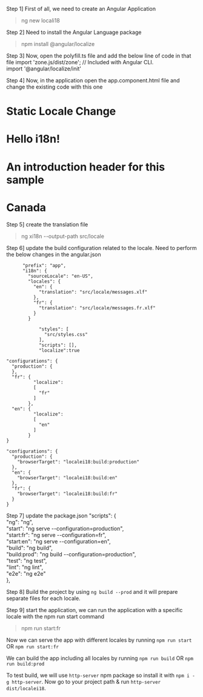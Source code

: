 Step 1] First of all, we need to create an Angular Application
> ng new locali18

Step 2] Need to install the Angular Language package
> npm install @angular/localize 

Step 3] Now, open the polyfill.ts file and add the below line of code in that file 
import 'zone.js/dist/zone';  // Included with Angular CLI.  
import '@angular/localize/init'  

Step 4] Now, in the application open the app.component.html file and change the existing code with this one

<h1>Static Locale Change</h1>  
<div class="container-fluid">  
    <div class="row">  
        <h1 i18n>Hello i18n!</h1>  
        <h1 i18n="header">An introduction header for this sample</h1>  
        <h1 i18n="@@country">Canada</h1>  
    </div>  
</div> 

Step 5] create the translation file
> ng xi18n --output-path src/locale

Step 6] update the build configuration related to the locale. Need to perform the below changes in the angular.json
```
      "prefix": "app",  
      "i18n": {
        "sourceLocale": "en-US",
        "locales": {
          "en": {
            "translation": "src/locale/messages.xlf"
          },
          "fr": {
            "translation": "src/locale/messages.fr.xlf"
          }
        }
```
```
            "styles": [  
              "src/styles.css"  
            ],  
            "scripts": [],  
            "localize":true  
```
```
"configurations": {
  "production": {
  },
  "fr": {
          "localize": 
          [
            "fr"
          ]
        },
  "en": {
          "localize": 
          [
            "en"
          ]
        }
}

```
```
"configurations": {
  "production": {
    "browserTarget": "localei18:build:production"
  },
  "en": {
    "browserTarget": "localei18:build:en"
  },
  "fr": {
    "browserTarget": "localei18:build:fr"
  }
}
```

Step 7] update the package.json
"scripts": {  
    "ng": "ng",  
    "start": "ng serve --configuration=production",  
    "start:fr": "ng serve --configuration=fr",  
    "start:en": "ng serve --configuration=en",  
    "build": "ng build",  
    "build:prod": "ng build --configuration=production",  
    "test": "ng test",  
    "lint": "ng lint",  
    "e2e": "ng e2e"  
  },

Step 8] Build the project by using `ng build --prod` and it will prepare separate files for each locale.

Step 9] start the application, we can run the application with a specific locale with the npm run start command
> npm run start:fr 


Now we can serve the app with different locales by running `npm run start` OR `npm run start:fr`

We can build the app including all locales by running `npm run build` OR `npm run build:prod`

To test build, we will use `http-server` npm package so install it with `npm i -g http-server`. Now go to your project path & run `http-server dist/localei18`.
